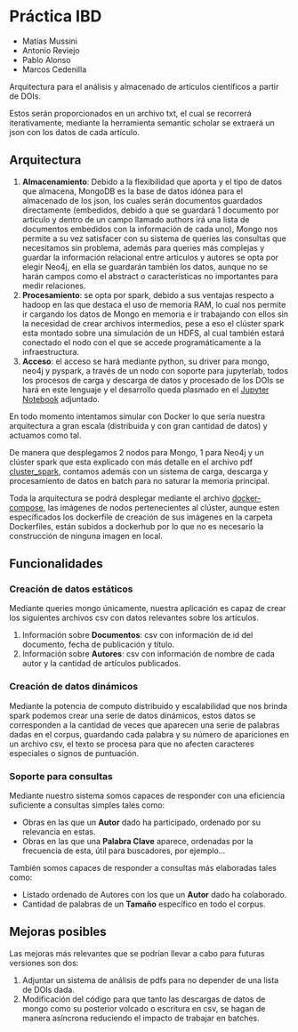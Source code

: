 # Práctica IBD

* Matías Mussini
* Antonio Reviejo
* Pablo Alonso
* Marcos Cedenilla

Arquitectura para el análisis y almacenado de artículos científicos a partir de DOIs.

Estos serán proporcionados en un archivo txt, el cual se recorrerá iterativamente, mediante la herramienta semantic scholar se extraerá un json con los datos de cada artículo.

## Arquitectura

1. **Almacenamiento**: Debido a la flexibilidad que aporta y el tipo de datos que almacena, MongoDB es la base de datos idónea para el almacenado de los json, los cuales serán documentos guardados directamente (embedidos, debido a que se guardará 1 documento por artículo y dentro de un campo llamado authors irá una lista de documentos embedidos con la información de cada uno), Mongo nos permite a su vez satisfacer con su sistema de queries las consultas que necesitamos sin problema, además para queries más complejas y guardar la información relacional entre artículos y autores se opta por elegir Neo4j, en ella se guardarán también los datos, aunque no se harán campos como el abstract o características no importantes para medir relaciones.
2. **Procesamiento**: se opta por spark, debido a sus ventajas respecto a hadoop en las que destaca el uso de memoria RAM, lo cual nos permite ir cargando los datos de Mongo en memoria e ir trabajando con ellos sin la necesidad de crear archivos intermedios, pese a eso el clúster spark esta montado sobre una simulación de un HDFS, al cual también estará conectado el nodo con el que se accede programáticamente a la infraestructura.
3. **Acceso**: el acceso se hará mediante python, su driver para mongo, neo4j y pyspark, a través de un nodo con soporte para jupyterlab, todos los procesos de carga y descarga de datos y procesado de los DOIs se hará en este lenguaje y el desarrollo queda plasmado en el [Jupyter Notebook](hdfs/Ejemplo2.ipynb) adjuntado.

En todo momento intentamos simular con Docker lo que sería nuestra arquitectura a gran escala (distribuida y con gran cantidad de datos) y actuamos como tal.

De manera que desplegamos 2 nodos para Mongo, 1 para Neo4j y un clúster spark que esta explicado con más detalle en el archivo pdf [cluster_spark](cluster_spark.pdf), contamos además con un sistema de carga, descarga y procesamiento de datos en batch para no saturar la memoria principal.

Toda la arquitectura se podrá desplegar mediante el archivo [docker-compose](docker-compose.yml), las imágenes de nodos pertenecientes al clúster, aunque esten específicados los dockerfile de creación de sus imágenes en la carpeta Dockerfiles, están subidos a dockerhub por lo que no es necesario la construcción de ninguna imagen en local.

## Funcionalidades

### Creación de datos estáticos

Mediante queries mongo únicamente, nuestra aplicación es capaz de crear los siguientes archivos csv con datos relevantes sobre los artículos.

1. Información sobre **Documentos**: csv con información de id del documento, fecha de publicación y título.
2. Información sobre **Autores**: csv con información de nombre de cada autor y la cantidad de artículos publicados.

### Creación de datos dinámicos

Mediante la potencia de computo distribuido y escalabilidad que nos brinda spark podemos crear una serie de datos dinámicos, estos datos se corresponden a la cantidad de veces que aparecen una serie de palabras dadas en el corpus, guardando cada palabra y su número de apariciones en un archivo csv, el texto se procesa para que no afecten caracteres especiales o signos de puntuación.

### Soporte para consultas

Mediante nuestro sistema somos capaces de responder con una eficiencia suficiente a consultas simples tales como:

* Obras en las que un **Autor** dado ha participado, ordenado por su relevancia en estas.
* Obras en las que una **Palabra Clave** aparece, ordenadas por la frecuencia de esta, útil para buscadores, por ejemplo...

También somos capaces de responder a consultas más elaboradas tales como:

* Listado ordenado de Autores con los que un **Autor** dado ha colaborado.
* Cantidad de palabras de un **Tamaño** específico en todo el corpus.

## Mejoras posibles

Las mejoras más relevantes que se podrían llevar a cabo para futuras versiones son dos:

1. Adjuntar un sistema de análisis de pdfs para no depender de una lista de DOIs dada.
2. Modificación del código para que tanto las descargas de datos de mongo como su posterior volcado o escritura en csv, se hagan de manera asíncrona reduciendo el impacto de trabajar en batches.
